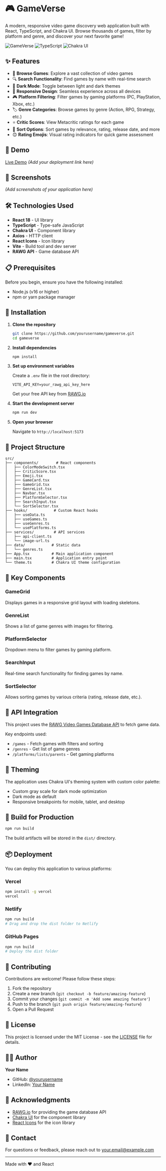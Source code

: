 # 🎮 GameVerse

A modern, responsive video game discovery web application built with React, TypeScript, and Chakra UI. Browse thousands of games, filter by platform and genre, and discover your next favorite game!

![GameVerse](https://img.shields.io/badge/React-18.x-blue)
![TypeScript](https://img.shields.io/badge/TypeScript-5.x-blue)
![Chakra UI](https://img.shields.io/badge/Chakra%20UI-2.x-teal)

## ✨ Features

- 🎯 **Browse Games**: Explore a vast collection of video games
- 🔍 **Search Functionality**: Find games by name with real-time search
- 🎨 **Dark Mode**: Toggle between light and dark themes
- 📱 **Responsive Design**: Seamless experience across all devices
- 🎮 **Platform Filtering**: Filter games by gaming platforms (PC, PlayStation, Xbox, etc.)
- 🏷️ **Genre Categories**: Browse games by genre (Action, RPG, Strategy, etc.)
- ⭐ **Critic Scores**: View Metacritic ratings for each game
- 🔄 **Sort Options**: Sort games by relevance, rating, release date, and more
- 😊 **Rating Emojis**: Visual rating indicators for quick game assessment

## 🚀 Demo

[Live Demo](https://your-demo-link.com) *(Add your deployment link here)*

## 📸 Screenshots

*(Add screenshots of your application here)*

## 🛠️ Technologies Used

- **React 18** - UI library
- **TypeScript** - Type-safe JavaScript
- **Chakra UI** - Component library
- **Axios** - HTTP client
- **React Icons** - Icon library
- **Vite** - Build tool and dev server
- **RAWG API** - Game database API

## 📋 Prerequisites

Before you begin, ensure you have the following installed:
- Node.js (v16 or higher)
- npm or yarn package manager

## 🔧 Installation

1. **Clone the repository**
   ```bash
   git clone https://github.com/yourusername/gameverse.git
   cd gameverse
   ```

2. **Install dependencies**
   ```bash
   npm install
   ```

3. **Set up environment variables**
   
   Create a `.env` file in the root directory:
   ```env
   VITE_API_KEY=your_rawg_api_key_here
   ```
   
   Get your free API key from [RAWG.io](https://rawg.io/apidocs)

4. **Start the development server**
   ```bash
   npm run dev
   ```

5. **Open your browser**
   
   Navigate to `http://localhost:5173`

## 📁 Project Structure

```
src/
├── components/        # React components
│   ├── ColorModeSwitch.tsx
│   ├── CriticScore.tsx
│   ├── Emoji.tsx
│   ├── GameCard.tsx
│   ├── GameGrid.tsx
│   ├── GenreList.tsx
│   ├── Navbar.tsx
│   ├── PlatformSelector.tsx
│   ├── SearchInput.tsx
│   └── SortSelector.tsx
├── hooks/            # Custom React hooks
│   ├── useData.ts
│   ├── useGames.ts
│   ├── useGenres.ts
│   └── usePlatforms.ts
├── services/         # API services
│   ├── api-client.ts
│   └── image-url.ts
├── data/            # Static data
│   └── genres.ts
├── App.tsx          # Main application component
├── main.tsx         # Application entry point
└── theme.ts         # Chakra UI theme configuration
```

## 🎯 Key Components

### GameGrid
Displays games in a responsive grid layout with loading skeletons.

### GenreList
Shows a list of game genres with images for filtering.

### PlatformSelector
Dropdown menu to filter games by gaming platform.

### SearchInput
Real-time search functionality for finding games by name.

### SortSelector
Allows sorting games by various criteria (rating, release date, etc.).

## 🔌 API Integration

This project uses the [RAWG Video Games Database API](https://rawg.io/apidocs) to fetch game data.

Key endpoints used:
- `/games` - Fetch games with filters and sorting
- `/genres` - Get list of game genres
- `/platforms/lists/parents` - Get gaming platforms

## 🎨 Theming

The application uses Chakra UI's theming system with custom color palette:

- Custom gray scale for dark mode optimization
- Dark mode as default
- Responsive breakpoints for mobile, tablet, and desktop

## 🚀 Build for Production

```bash
npm run build
```

The build artifacts will be stored in the `dist/` directory.

## 📦 Deployment

You can deploy this application to various platforms:

### Vercel
```bash
npm install -g vercel
vercel
```

### Netlify
```bash
npm run build
# Drag and drop the dist folder to Netlify
```

### GitHub Pages
```bash
npm run build
# Deploy the dist folder
```

## 🤝 Contributing

Contributions are welcome! Please follow these steps:

1. Fork the repository
2. Create a new branch (`git checkout -b feature/amazing-feature`)
3. Commit your changes (`git commit -m 'Add some amazing feature'`)
4. Push to the branch (`git push origin feature/amazing-feature`)
5. Open a Pull Request

## 📝 License

This project is licensed under the MIT License - see the [LICENSE](LICENSE) file for details.

## 👨‍💻 Author

**Your Name**
- GitHub: [@yourusername](https://github.com/yourusername)
- LinkedIn: [Your Name](https://linkedin.com/in/yourprofile)

## 🙏 Acknowledgments

- [RAWG.io](https://rawg.io/) for providing the game database API
- [Chakra UI](https://chakra-ui.com/) for the component library
- [React Icons](https://react-icons.github.io/react-icons/) for the icon library

## 📧 Contact

For questions or feedback, please reach out to [your.email@example.com](mailto:your.email@example.com)

---

Made with ❤️ and React